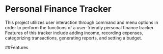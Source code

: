 # Personal Finance Tracker
This project utilizes user interaction through command and menu options in order to perform the functions of a user-friendly personal finance tracker.  Features of this tracker include adding income, recording expenses, categorizing transactions, generating reports, and setting a budget.

##Features
